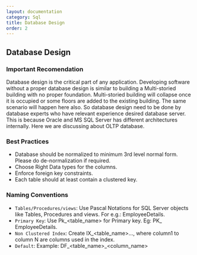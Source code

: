 ```yaml
---
layout: documentation
category: Sql
title: Database Design
order: 2
---
```


## Database Design

### Important Recomendation

Database design is the critical part of any application. Developing software without a proper database design is similar to building a Multi-storied building with no proper foundation. Multi-storied building will collapse once it is occupied or some floors are added to the existing building. The same scenario will happen here also. So database design need to be done by database experts who have relevant experience desired database server. This is because Oracle and MS SQL Server has different architectures internally. Here we are discussing about OLTP database.

### Best Practices

  - Database should be normalized to minimum 3rd level normal form. Please do de-normalization if required.
  - Choose Right Data types for the columns.
  - Enforce foreign key constraints.
  - Each table should at least contain a clustered key.
  
### Naming Conventions

  - `Tables/Procedures/views`: Use Pascal Notations for SQL Server objects like Tables, Procedures and views. For e.g.: EmployeeDetails.
  - `Primary Key`: Use Pk_<table_name> for Primary key. Eg: PK_ EmployeeDetails.
  - `Non Clustered Index`: Create IX_<table_name>_<column1>_...<columnN>, where column1 to column N are columns used in the index.
  - `Default`: Example: DF_<table_name>_<column_name>
  

